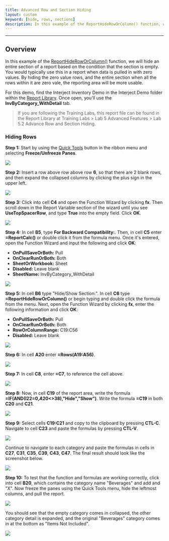 ```yaml
---
title: Advanced Row and Section Hiding
layout: custom 
keyword: [hide, rows, sections]
description: In this example of the ReportHideRowOrColumn() function, we will hide an entire section of a report based on the condition that the section is empty. You would typically use this in a report when data is pulled in with zero values. By hiding the zero value rows, and the entire section when all the rows within it are zero vale, the reporting area will be more usable. 
---
```

* * *

## Overview

In this example of the [ReportHideRowOrColumn()](/wIndex/ReportHideRowOrColumn.html) function, we will hide an entire section of a report based on the condition that the section is empty. You would typically use this in a report when data is pulled in with zero values. By hiding the zero value rows, and the entire section when all the rows within it are zero vale, the reporting area will be more usable. 

For this demo, find the Interject Inventory Demo in the Interject Demo folder within the [Report Library](/wAbout/Report-Library-Basics.html). Once open, you'll use the **InvByCategory_WithDetail** tab.

<blockquote class=lab_info>
 If you are following the Training Labs, this report file can be found in the Report Library at Training Labs > Lab 5 Advanced Features > Lab 5.2 Advance Row and Section Hiding.
</blockquote>

### Hiding Rows

**Step 1:** Start by using the [Quick Tools](/wPortal/INTERJECT-Ribbon-Menu-Items.html) button in the ribbon menu and selecting **Freeze/Unfreeze Panes**.

![](/images/L-Create-AdvancedHideRow/AdvanceRowHide1.png)
<br> 

**Step 2:** Insert a row above row above row **6**, so that there are 2 blank rows, and then expand the collapsed columns by clicking the plus sign in the upper left.

![](/images/L-Create-AdvancedHideRow/AdvanceRowHide2.png)
<br>

**Step 3:** Click into cell **C4** and open the Function Wizard by clicking **fx**. Then scroll down in the Report Variable section of the wizard until you see **UseTopSpacerRow**, and type **True** into the empty field. Click **OK**.

![](/images/L-Create-AdvancedHideRow/AdvanceRowHide3.png)
<br>

**Step 4:** In cell **B5**, type **For Backward Compatibility:**. Then, in cell **C5** enter **=ReportCalc()** or double click it from the formula menu. Once it's entered, open the Function Wizard and input the following and click **OK**:

- **OnPullSaveOrBoth:** Pull
- **OnClearRunOrBoth:** Both
- **SheetOrWorkbook:** Sheet
- **Disabled:** Leave blank
- **SheetName:** InvByCategory_WithDetail

![](/images/L-Create-AdvancedHideRow/AdvanceRowHide4.png)
<br>

**Step 5:** In cell **B6** type "Hide/Show Section:". In cell **C6** type **=ReportHideRowOrColumn()** or begin typing and double click the formula from the menu. Next, open the Function Wizard by clicking **fx**, enter the following information and click **OK**:

- **OnPullSaveOrBoth:** Pull
- **OnClearRunOrBoth:** Both
- **RowOrColumnRange:** C19:C56
- **Disabled:** Leave blank

![](/images/L-Create-AdvancedHideRow/AdvanceRowHide5.png)
<br>

**Step 6:** In cell **A20** enter **=Rows(A19:A56)**.

![](/images/L-Create-AdvancedHideRow/AdvanceRowHide6.png)
<br>

**Step 7:** In cell **C8**, enter **=C7**, to reference the cell above.

![](/images/L-Create-AdvancedHideRow/AdvanceRowHide7.png)
<br>

**Step 8:** Now, in cell **C19** of the report area, write the formula **=IF(AND(I22=0,$A$20<>38),\"Hide\",\"Show\")**. Write the formula **=C19** in both **C20** and **C21**.

![](/images/L-Create-AdvancedHideRow/AdvanceRowHide8.png)
<br>

**Step 9:** Select cells **C19:C21** and copy to the clipboard by pressing **CTL-C**. Navigate to cell **C23** and paste the formulas by pressing **CTL-V**.

![](/images/L-Create-AdvancedHideRow/AdvanceRowHide9.png)
<br>

Continue to navigate to each category and paste the formulas in cells in **C27**, **C31**, **C35**, **C39**, **C43**, **C47**. The final result should look like the screenshot below.

![](/images/L-Create-AdvancedHideRow/AdvanceRowHide10.png)
<br>

**Step 10:** To test that the function and formulas are working correctly, click into cell **B20**, which contains the category name "Beverages" and add and "X". Now freeze the panes using the Quick Tools menu, hide the leftmost columns, and pull the report.

![](/images/L-Create-AdvancedHideRow/AdvanceRowHide13.png)
<br>

You should see that the empty category comes in collapsed, the other category detail is expanded, and the original "Beverages" category comes in at the bottom as "Items Not Included".

![](/images/L-Create-AdvancedHideRow/AdvanceRowHide14.png)
<br>
